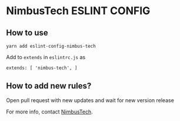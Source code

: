 # NimbusTech ESLINT CONFIG



## How to use

`yarn add eslint-config-nimbus-tech`

Add to `extends` in `eslintrc.js` as 

`extends: [
    'nimbus-tech',
]`

## How to add new rules?

Open pull request with new updates and wait for new version release

For more info, contact [NimbusTech](https://nimbus-tech.io/).
